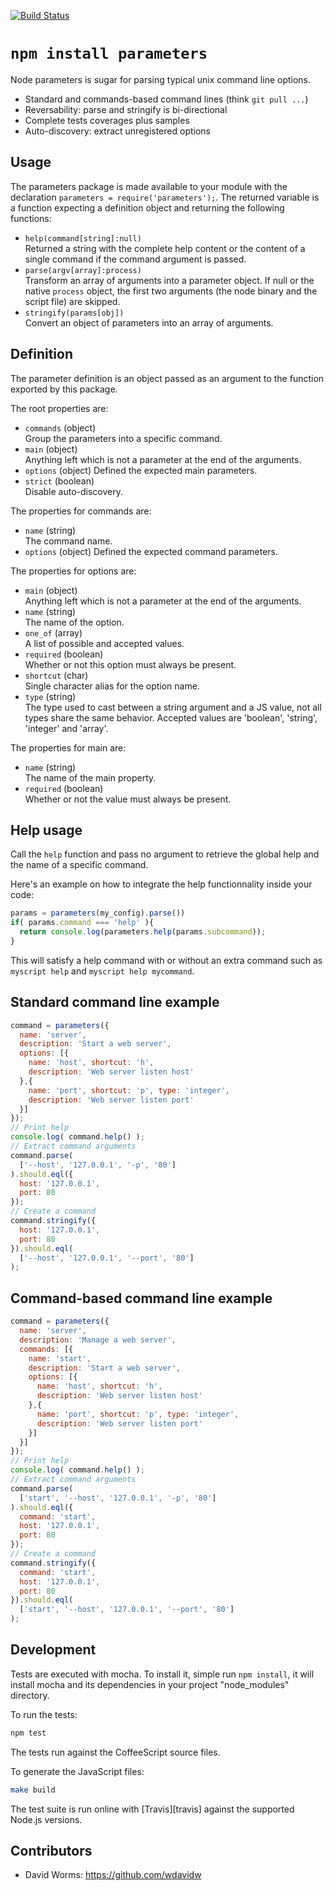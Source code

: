 [![Build Status](https://secure.travis-ci.org/adaltas/node-parameters.png)](http://travis-ci.org/adaltas/node-parameters)

# `npm install parameters`

Node parameters is sugar for parsing typical unix command line options. 

*   Standard and commands-based command lines (think `git pull ...`)
*   Reversability: parse and stringify is bi-directional
*   Complete tests coverages plus samples
*   Auto-discovery: extract unregistered options

## Usage

The parameters package is made available to your module with the declaration
`parameters = require('parameters');`. The returned variable is a function
expecting a definition object and returning the following functions:

* `help(command[string]:null)`   
  Returned a string with the complete help content or the content of a single 
  command if the command argument is passed.
* `parse(argv[array]:process)`   
  Transform an array of arguments into a parameter object. If null
  or the native `process` object, the first two arguments (the node
  binary and the script file) are skipped.
* `stringify(params[obj])`   
  Convert an object of parameters into an array of arguments.

## Definition

The parameter definition is an object passed as an argument to the function exported by
this package.

The root properties are:

* `commands` (object)   
  Group the parameters into a specific command.
* `main` (object)   
  Anything left which is not a parameter at the end of the arguments.
* `options` (object)
  Defined the expected main parameters.
* `strict` (boolean)   
  Disable auto-discovery.

The properties for commands are:

* `name` (string)   
  The command name.
* `options` (object)
  Defined the expected command parameters.

The properties for options are:

* `main` (object)   
  Anything left which is not a parameter at the end of the arguments.
* `name` (string)   
  The name of the option.
* `one_of` (array)   
  A list of possible and accepted values.
* `required` (boolean)   
  Whether or not this option must always be present.
* `shortcut` (char)   
  Single character alias for the option name.
* `type` (string)   
  The type used to cast between a string argument and a JS value, not all types 
  share the same behavior. Accepted values are 'boolean', 'string', 'integer'
  and 'array'.

The properties for main are:

* `name` (string)   
  The name of the main property.
* `required` (boolean)   
  Whether or not the value must always be present.

## Help usage

Call the `help` function and pass no argument to retrieve the global help and
the name of a specific command.

Here's an example on how to integrate the help functionnality inside your code:

```javascript
params = parameters(my_config).parse())
if( params.command === 'help' ){
  return console.log(parameters.help(params.subcommand));
}
```

This will satisfy a help command with or without an extra command such as
`myscript help` and `myscript help mycommand`.

## Standard command line example

```javascript
command = parameters({
  name: 'server',
  description: 'Start a web server',
  options: [{
    name: 'host', shortcut: 'h', 
    description: 'Web server listen host'
  },{
    name: 'port', shortcut: 'p', type: 'integer', 
    description: 'Web server listen port'
  }]
});
// Print help
console.log( command.help() );
// Extract command arguments
command.parse(
  ['--host', '127.0.0.1', '-p', '80']
).should.eql({
  host: '127.0.0.1',
  port: 80
});
// Create a command
command.stringify({
  host: '127.0.0.1',
  port: 80
}).should.eql(
  ['--host', '127.0.0.1', '--port', '80']
);
```

## Command-based command line example

```javascript
command = parameters({
  name: 'server',
  description: 'Manage a web server',
  commands: [{
    name: 'start',
    description: 'Start a web server',
    options: [{
      name: 'host', shortcut: 'h', 
      description: 'Web server listen host'
    },{
      name: 'port', shortcut: 'p', type: 'integer', 
      description: 'Web server listen port'
    }]
  }]
});
// Print help
console.log( command.help() );
// Extract command arguments
command.parse(
  ['start', '--host', '127.0.0.1', '-p', '80']
).should.eql({
  command: 'start',
  host: '127.0.0.1',
  port: 80
});
// Create a command
command.stringify({
  command: 'start',
  host: '127.0.0.1',
  port: 80
}).should.eql(
  ['start', '--host', '127.0.0.1', '--port', '80']
);
```

## Development

Tests are executed with mocha. To install it, simple run `npm install`, it will
install mocha and its dependencies in your project "node_modules" directory.

To run the tests:
```bash
npm test
```

The tests run against the CoffeeScript source files.

To generate the JavaScript files:
```bash
make build
```

The test suite is run online with [Travis][travis] against the supported 
Node.js versions.

## Contributors

*   David Worms: <https://github.com/wdavidw>
